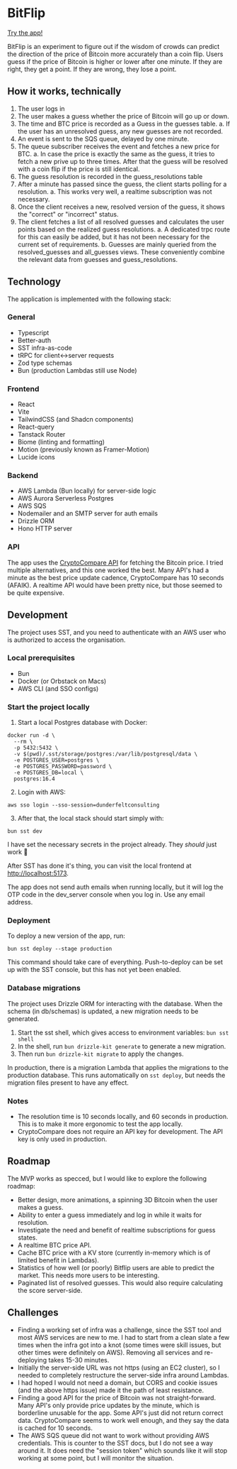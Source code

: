 # BitFlip

[Try the app!](https://bitflip.verycool.dev)

BitFlip is an experiment to figure out if the wisdom of crowds can predict the direction of the price of Bitcoin more accurately than a coin flip. Users guess if the price of Bitcoin is higher or lower after one minute. If they are right, they get a point. If they are wrong, they lose a point.

## How it works, technically

1. The user logs in
2. The user makes a guess whether the price of Bitcoin will go up or down.
3. The time and BTC price is recorded as a Guess in the guesses table.
  a. If the user has an unresolved guess, any new guesses are not recorded.
4. An event is sent to the SQS queue, delayed by one minute.
5. The queue subscriber receives the event and fetches a new price for BTC.
  a. In case the price is exactly the same as the guess, it tries to fetch a new prive up to three times. After that the guess will be resolved with a coin flip if the price is still identical.
6. The guess resolution is recorded in the guess_resolutions table
7. After a minute has passed since the guess, the client starts polling for a resolution.
  a. This works very well, a realtime subscription was not necessary.
8. Once the client receives a new, resolved version of the guess, it shows the "correct" or "incorrect" status.
9. The client fetches a list of all resolved guesses and calculates the user points based on the realized guess resolutions.
  a. A dedicated trpc route for this can easily be added, but it has not been necessary for the current set of requirements.
  b. Guesses are mainly queried from the resolved_guesses and all_guesses views. These conveniently combine the relevant data from guesses and guess_resolutions.

## Technology

The application is implemented with the following stack:

### General

- Typescript
- Better-auth
- SST infra-as-code
- tRPC for client<->server requests
- Zod type schemas
- Bun (production Lambdas still use Node)

### Frontend

- React
- Vite
- TailwindCSS (and Shadcn components)
- React-query
- Tanstack Router
- Biome (linting and formatting)
- Motion (previously known as Framer-Motion)
- Lucide icons

### Backend

- AWS Lambda (Bun locally) for server-side logic
- AWS Aurora Serverless Postgres
- AWS SQS
- Nodemailer and an SMTP server for auth emails
- Drizzle ORM
- Hono HTTP server

### API

The app uses the [CryptoCompare API](https://developers.coindesk.com/documentation/legacy/Price/SingleSymbolPriceEndpoint) for fetching the Bitcoin price. I tried multiple alternatives, and this one worked the best. Many API's had a minute as the best price update cadence, CryptoCompare has 10 seconds (AFAIK). A realtime API would have been pretty nice, but those seemed to be quite expensive.

## Development

The project uses SST, and you need to authenticate with an AWS user who is authorized to access the organisation.

### Local prerequisites

- Bun
- Docker (or Orbstack on Macs)
- AWS CLI (and SSO configs)

### Start the project locally

1. Start a local Postgres database with Docker:

```
docker run -d \
  --rm \
  -p 5432:5432 \
  -v $(pwd)/.sst/storage/postgres:/var/lib/postgresql/data \
  -e POSTGRES_USER=postgres \
  -e POSTGRES_PASSWORD=password \
  -e POSTGRES_DB=local \
  postgres:16.4
```

2. Login with AWS:

```
aws sso login --sso-session=dunderfeltconsulting
```

3. After that, the local stack should start simply with:

```
bun sst dev
```

I have set the necessary secrets in the project already. They _should_ just work 🤞

After SST has done it's thing, you can visit the local frontend at [http://localhost:5173](http://localhost:5173).

The app does not send auth emails when running locally, but it will log the OTP code in the dev_server console when you log in. Use any email address.

### Deployment

To deploy a new version of the app, run:

```
bun sst deploy --stage production
```

This command should take care of everything. Push-to-deploy can be set up with the SST console, but this has not yet been enabled.

### Database migrations

The project uses Drizzle ORM for interacting with the database. When the schema (in db/schemas) is updated, a new migration needs to be generated.

1. Start the sst shell, which gives access to environment variables: `bun sst shell`
2. In the shell, run `bun drizzle-kit generate` to generate a new migration.
3. Then run `bun drizzle-kit migrate` to apply the changes.

In production, there is a migration Lambda that applies the migrations to the production database. This runs automatically on `sst deploy`, but needs the migration files present to have any effect.

### Notes

- The resolution time is 10 seconds locally, and 60 seconds in production. This is to make it more ergonomic to test the app locally.
- CryptoCompare does not require an API key for development. The API key is only used in production.

## Roadmap

The MVP works as specced, but I would like to explore the following roadmap:

- Better design, more animations, a spinning 3D Bitcoin when the user makes a guess.
- Ability to enter a guess immediately and log in while it waits for resolution.
- Investigate the need and benefit of realtime subscriptions for guess states.
- A realtime BTC price API.
- Cache BTC price with a KV store (currently in-memory which is of limited benefit in Lambdas).
- Statistics of how well (or poorly) Bitflip users are able to predict the market. This needs more users to be interesting.
- Paginated list of resolved guesses. This would also require calculating the score server-side.

## Challenges

- Finding a working set of infra was a challenge, since the SST tool and most AWS services are new to me. I had to start from a clean slate a few times when the infra got into a knot (some times were skill issues, but other times were definitely on AWS). Removing all services and re-deploying takes 15-30 minutes.
- Initially the server-side URL was not https (using an EC2 cluster), so I needed to completely restructure the server-side infra around Lambdas.
- I had hoped I would not need a domain, but CORS and cookie issues (and the above https issue) made it the path of least resistance.
- Finding a good API for the price of Bitcoin was not straight-forward. Many API's only provide price updates by the minute, which is borderline unusable for the app. Some API's just did not return correct data. CryptoCompare seems to work well enough, and they say the data is cached for 10 seconds.
- The AWS SQS queue did not want to work without providing AWS credentials. This is counter to the SST docs, but I do not see a way around it. It does need the "session token" which sounds like it will stop working at some point, but I will monitor the situation.
